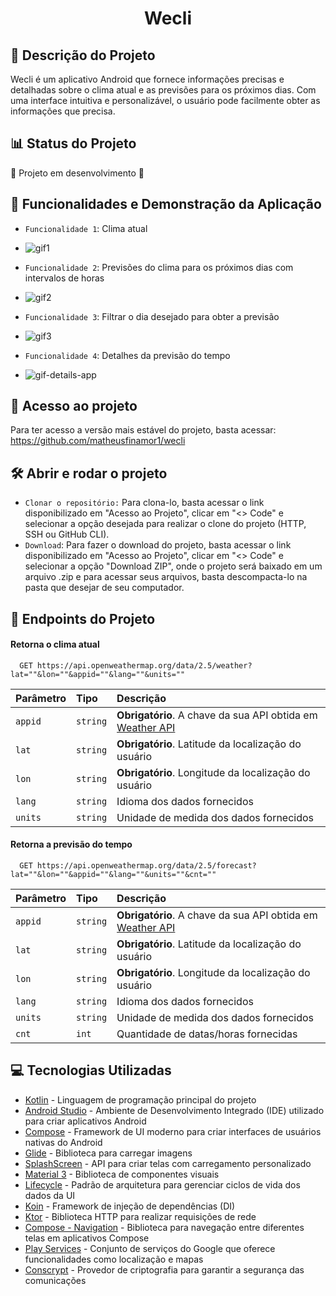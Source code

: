 <h1 align="center"> Wecli </h1>

## :pencil: Descrição do Projeto
Wecli é um aplicativo Android que fornece informações precisas e detalhadas sobre o clima atual e as previsões para os próximos dias. Com uma interface intuitiva e personalizável, o usuário pode facilmente obter as informações que precisa.

## :bar_chart: Status do Projeto
:construction: Projeto em desenvolvimento :construction:

## :dart: Funcionalidades e Demonstração da Aplicação

- `Funcionalidade 1`: Clima atual
- ![gif1](https://github.com/user-attachments/assets/545a00dd-7334-49df-9699-e43399a37f04)

- `Funcionalidade 2`: Previsões do clima para os próximos dias com intervalos de horas
- ![gif2](https://github.com/user-attachments/assets/4ca880fb-d311-41f8-b6e1-29ad20fd977c)

- `Funcionalidade 3`: Filtrar o dia desejado para obter a previsão
- ![gif3](https://github.com/user-attachments/assets/7d892494-f041-491f-9ab2-e3dc6df50f45)

- `Funcionalidade 4`: Detalhes da previsão do tempo
- ![gif-details-app](https://github.com/user-attachments/assets/048834fc-4325-4f7c-b92c-08a7022d15f1)

## 📁 Acesso ao projeto

Para ter acesso a versão mais estável do projeto, basta acessar: https://github.com/matheusfinamor1/wecli

## 🛠️ Abrir e rodar o projeto

- `Clonar o repositório:` Para clona-lo, basta acessar o link disponibilizado em "Acesso ao Projeto", clicar em "<> Code" e selecionar a opção desejada para realizar o clone do projeto (HTTP, SSH ou GitHub CLI).
- `Download`: Para fazer o download do projeto, basta acessar o link disponibilizado em "Acesso ao Projeto", clicar em "<> Code" e selecionar a opção "Download ZIP", onde o projeto será baixado em um arquivo .zip e para acessar seus arquivos, basta descompacta-lo na pasta que desejar de seu computador.

## 📌 Endpoints do Projeto

#### Retorna o clima atual

```http
  GET https://api.openweathermap.org/data/2.5/weather?lat=""&lon=""&appid=""&lang=""&units=""
```

| Parâmetro   | Tipo       | Descrição                           |
| :---------- | :--------- | :---------------------------------- |
| `appid` | `string` | **Obrigatório**. A chave da sua API obtida em [Weather API](https://openweathermap.org/api) |
| `lat` | `string` | **Obrigatório**. Latitude da localização do usuário |
| `lon` | `string` | **Obrigatório**. Longitude da localização do usuário |
| `lang` | `string` | Idioma dos dados fornecidos |
| `units` | `string` | Unidade de medida dos dados fornecidos |

#### Retorna a previsão do tempo

```http
  GET https://api.openweathermap.org/data/2.5/forecast?lat=""&lon=""&appid=""&lang=""&units=""&cnt=""
```

| Parâmetro   | Tipo       | Descrição                           |
| :---------- | :--------- | :---------------------------------- |
| `appid` | `string` | **Obrigatório**. A chave da sua API obtida em [Weather API](https://openweathermap.org/api) |
| `lat` | `string` | **Obrigatório**. Latitude da localização do usuário |
| `lon` | `string` | **Obrigatório**. Longitude da localização do usuário |
| `lang` | `string` | Idioma dos dados fornecidos |
| `units` | `string` | Unidade de medida dos dados fornecidos |
| `cnt` | `int` | Quantidade de datas/horas fornecidas |

## :computer: Tecnologias Utilizadas
- [Kotlin](https://kotlinlang.org/) - Linguagem de programação principal do projeto
- [Android Studio](https://developer.android.com/) - Ambiente de Desenvolvimento Integrado (IDE) utilizado para criar aplicativos Android
- [Compose](https://developer.android.com/compose) - Framework de UI moderno para criar interfaces de usuários nativas do Android
- [Glide](https://bumptech.github.io/glide/int/compose.html) - Biblioteca para carregar imagens
- [SplashScreen](https://developer.android.com/develop/ui/views/launch/splash-screen?hl=pt-br) - API para criar telas com carregamento personalizado
- [Material 3](https://m3.material.io/components) - Biblioteca de componentes visuais
- [Lifecycle](https://developer.android.com/jetpack/androidx/releases/lifecycle?hl=pt-br) - Padrão de arquitetura para gerenciar ciclos de vida dos dados da UI
- [Koin](https://insert-koin.io/docs/quickstart/android/) - Framework de injeção de dependências (DI)
- [Ktor](https://ktor.io/) - Biblioteca HTTP para realizar requisições de rede
- [Compose - Navigation](https://developer.android.com/develop/ui/compose/navigation?hl=pt-br) - Biblioteca para navegação entre diferentes telas em aplicativos Compose
- [Play Services](https://developer.android.com/distribute/play-services?hl=pt-br) - Conjunto de serviços do Google que oferece funcionalidades como localização e mapas
- [Conscrypt](https://github.com/google/conscrypt) - Provedor de criptografia para garantir a segurança das comunicações


